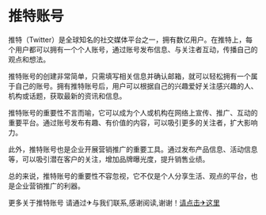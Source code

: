 # 推特账号

推特（Twitter）是全球知名的社交媒体平台之一，拥有数亿用户。在推特上，每个用户都可以拥有一个个人账号，通过账号发布信息、与关注者互动，传播自己的观点和想法。

推特账号的创建非常简单，只需填写相关信息并确认邮箱，就可以轻松拥有一个属于自己的账号。拥有推特账号后，用户可以根据自己的兴趣爱好关注感兴趣的人、机构或话题，获取最新的资讯和信息。

推特账号的重要性不言而喻，它可以成为个人或机构在网络上宣传、推广、互动的重要平台。通过账号发布有趣、有价值的内容，可以吸引更多的关注者，扩大影响力。

此外，推特账号也是企业开展营销推广的重要工具。通过发布产品信息、活动信息等，可以吸引潜在客户的关注，增加品牌曝光度，提升销售业绩。

总的来说，推特账号的重要性不容忽视，它不仅是个人分享生活、观点的平台，也是企业营销推广的利器。

更多关于推特账号 请通过✈与我们联系,感谢阅读,谢谢！[请点击✈这里](https://t.me/pt99bot)